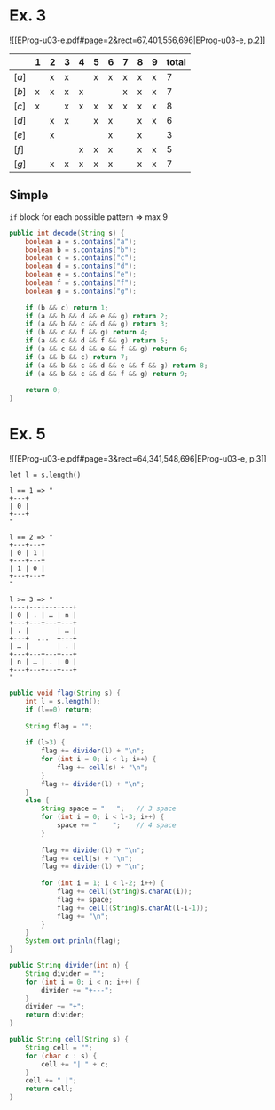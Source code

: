
# Ex. 3
![[EProg-u03-e.pdf#page=2&rect=67,401,556,696|EProg-u03-e, p.2]]

|       | 1   | 2   | 3   | 4   | 5   | 6   | 7   | 8   | 9   | total |
| ----- | --- | --- | --- | --- | --- | --- | --- | --- | --- | ----- |
| $[a]$ |     | x   | x   |     | x   | x   | x   | x   | x   | 7     |
| $[b]$ | x   | x   | x   | x   |     |     | x   | x   | x   | 7     |
| $[c]$ | x   |     | x   | x   | x   | x   | x   | x   | x   | 8     |
| $[d]$ |     | x   | x   |     | x   | x   |     | x   | x   | 6     |
| $[e]$ |     | x   |     |     |     | x   |     | x   |     | 3     |
| $[f]$ |     |     |     | x   | x   | x   |     | x   | x   | 5     |
| $[g]$ |     | x   | x   | x   | x   | x   |     | x   | x   | 7     |

## Simple

`if` block for each possible pattern => max 9

```java
public int decode(String s) {
	boolean a = s.contains("a");
	boolean b = s.contains("b");
	boolean c = s.contains("c");
	boolean d = s.contains("d");
	boolean e = s.contains("e");
	boolean f = s.contains("f");
	boolean g = s.contains("g");
	
	if (b && c) return 1;
	if (a && b && d && e && g) return 2;
	if (a && b && c && d && g) return 3;
	if (b && c && f && g) return 4;
	if (a && c && d && f && g) return 5;
	if (a && c && d && e && f && g) return 6;
	if (a && b && c) return 7;
	if (a && b && c && d && e && f && g) return 8;
	if (a && b && c && d && f && g) return 9;
	
	return 0;
}
```




# Ex. 5
![[EProg-u03-e.pdf#page=3&rect=64,341,548,696|EProg-u03-e, p.3]]

```
let l = s.length()

l == 1 => "
+---+
| 0 |
+---+
"

l == 2 => "
+---+---+
| 0 | 1 |
+---+---+
| 1 | 0 |
+---+---+
"

l >= 3 => "
+---+---+---+---+
| 0 | . | … | n |
+---+---+---+---+
| . |       | … |
+---+  ...  +---+
| … |       | . |
+---+---+---+---+
| n | … | . | 0 |
+---+---+---+---+
"

```


```java
public void flag(String s) {
	int l = s.length();
	if (l==0) return;
	
	String flag = "";
	
	if (l>3) {
		flag += divider(l) + "\n";
		for (int i = 0; i < l; i++) {
			flag += cell(s) + "\n";
		}
		flag += divider(l) + "\n";
	}
	else {
		String space = "   ";	// 3 space
		for (int i = 0; i < l-3; i++) {
			space += "    ";	// 4 space
		}
		
		flag += divider(l) + "\n";
		flag += cell(s) + "\n";
		flag += divider(l) + "\n";
		
		for (int i = 1; i < l-2; i++) {
			flag += cell((String)s.charAt(i));
			flag += space;
			flag += cell((String)s.charAt(l-i-1));
			flag += "\n";
		}
	}
	System.out.prinln(flag);
}

public String divider(int n) {
	String divider = "";
	for (int i = 0; i < n; i++) {
		divider += "+---";
	}
	divider += "+";
	return divider;
}

public String cell(String s) {
	String cell = "";
	for (char c : s) {
		cell += "| " + c;
	}
	cell += " |";
	return cell;
}

```